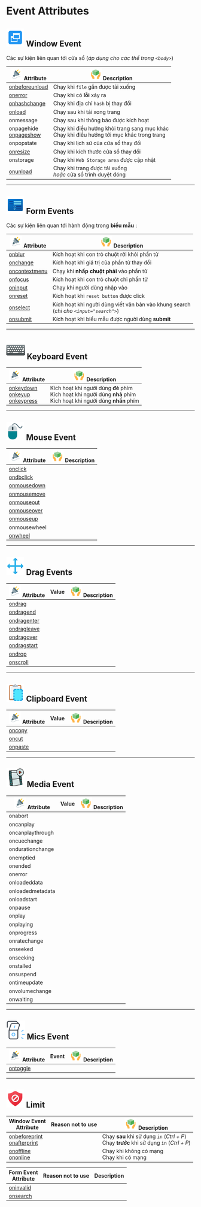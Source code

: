 # Event Attributes

## ![icons8-restore_window.png](https://raw.githubusercontent.com/Zenfection/Image/master/2021/06/22-19-45-18-icons8-restore_window.png) Window Event

Các sự kiện liên quan tới cửa sổ (*áp dụng cho các thể trong `<body>`*)

| ![1](https://raw.githubusercontent.com/Zenfection/Image/master/2021/06/13-10-10-39-icons8-electrical.png) Attribute | ![1](https://raw.githubusercontent.com/Zenfection/Image/master/2021/06/13-10-06-26-icons8-handle_with_care.png) Description |
| ------------------------------------------------------------------------------------------------------------------- | --------------------------------------------------------------------------------------------------------------------------- |
| [onbeforeunload](https://www.w3schools.com/tags/ev_onbeforeunload.asp)                                              | Chạy khi `file` gần được tải xuống                                                                                          |
| [onerror](https://www.w3schools.com/tags/ev_onerror.asp)                                                            | Chạy khi có **lỗi** xảy ra                                                                                                  |
| [onhashchange](https://www.w3schools.com/tags/ev_onhashchange.asp)                                                  | Chạy khi địa chỉ `hash` bị thay đổi                                                                                         |
| [onload](https://www.w3schools.com/tags/ev_onload.asp)                                                              | Chạy sau khi tải xong trang                                                                                                 |
| onmessage                                                                                                           | Chạy sau khi thông báo được kích hoạt                                                                                       |
| onpagehide<br>[onpageshow](https://www.w3schools.com/tags/ev_onpageshow.asp)                                        | Chạy khi điều hướng khỏi trang sang mục khác<br>Chạy khi điều hướng tới mục khác trong trang                                |
| onpopstate                                                                                                          | Chạy khi lịch sử của cửa sổ thay đổi                                                                                        |
| [onresize](https://www.w3schools.com/tags/ev_onresize.asp)                                                          | Chạy khi kích thước cửa sổ thay đổi                                                                                         |
| onstorage                                                                                                           | Chạy khi `Web Storage area` được cập nhật                                                                                   |
| [onunload](https://www.w3schools.com/tags/ev_onunload.asp)                                                          | Chạy khi trang được tải xuống<br>*hoặc* cửa sổ trình duyệt đóng                                                             |

---

## ![icons8-form.png](https://raw.githubusercontent.com/Zenfection/Image/master/2021/06/22-19-45-32-icons8-form.png) Form Events

Các sự kiện liên quan tới hành động trong **biểu mẫu** : 

| ![1](https://raw.githubusercontent.com/Zenfection/Image/master/2021/06/13-10-10-39-icons8-electrical.png) Attribute | ![1](https://raw.githubusercontent.com/Zenfection/Image/master/2021/06/13-10-06-26-icons8-handle_with_care.png) Description |
| ------------------------------------------------------------------------------------------------------------------- | --------------------------------------------------------------------------------------------------------------------------- |
| [onblur](https://www.w3schools.com/tags/ev_onblur.asp)                                                              | Kích hoạt khi con trỏ chuột rời khỏi phần từ                                                                                |
| [onchange](https://www.w3schools.com/tags/ev_onchange.asp)                                                          | Kích hoạt khi giá trị của phần tử thay đổi                                                                                  |
| [oncontextmenu](https://www.w3schools.com/tags/ev_oncontextmenu.asp)                                                | Chạy khi **nhấp chuột phải** vào phần tử                                                                                    |
| [onfocus](https://www.w3schools.com/tags/ev_onfocus.asp)                                                            | Kích hoạt khi con trỏ chuột chỉ phần tử                                                                                     |
| [oninput](https://www.w3schools.com/tags/ev_oninput.asp)                                                            | Chạy khi người dùng nhập vào                                                                                                |
| [onreset](https://www.w3schools.com/tags/ev_onreset.asp)                                                            | Kích hoạt khi `reset button` được click                                                                                     |
| [onselect](https://www.w3schools.com/tags/ev_onselect.asp)                                                          | Kích hoạt khi người dùng viết văn bản vào khung search<br>(*chỉ cho `<input="search">`*)                                    |
| [onsubmit](https://www.w3schools.com/tags/ev_onsubmit.asp)                                                          | Kích hoạt khi biểu mẫu được người dùng **submit**                                                                           |

---

## ![icons8-keyboard.png](https://raw.githubusercontent.com/Zenfection/Image/master/2021/06/22-19-45-49-icons8-keyboard.png) Keyboard Event

| ![1](https://raw.githubusercontent.com/Zenfection/Image/master/2021/06/13-10-10-39-icons8-electrical.png) Attribute                                                                        | ![1](https://raw.githubusercontent.com/Zenfection/Image/master/2021/06/13-10-06-26-icons8-handle_with_care.png) Description |
| ------------------------------------------------------------------------------------------------------------------------------------------------------------------------------------------ | --------------------------------------------------------------------------------------------------------------------------- |
| [onkeydown](https://www.w3schools.com/tags/ev_onkeydown.asp)<br>[onkeyup](https://www.w3schools.com/tags/ev_onkeyup.asp)<br>[onkeypress](https://www.w3schools.com/tags/ev_onkeypress.asp) | Kích hoạt khi người dùng **đè** phím<br>Kích hoạt khi người dùng **nhả** phím<br>Kích hoạt khi người dùng **nhấn** phím     |

---

## ![icons8-mouse.png](https://raw.githubusercontent.com/Zenfection/Image/master/2021/06/22-19-46-06-icons8-mouse.png) Mouse Event

| ![1](https://raw.githubusercontent.com/Zenfection/Image/master/2021/06/13-10-10-39-icons8-electrical.png) Attribute | ![1](https://raw.githubusercontent.com/Zenfection/Image/master/2021/06/13-10-06-26-icons8-handle_with_care.png) Description |
| ------------------------------------------------------------------------------------------------------------------- | --------------------------------------------------------------------------------------------------------------------------- |
| [onclick](https://www.w3schools.com/tags/ev_onclick.asp)                                                            |                                                                                                                             |
| [ondbclick](https://www.w3schools.com/tags/ev_ondblclick.asp)                                                       |                                                                                                                             |
| [onmousedown](https://www.w3schools.com/tags/ev_onmousedown.asp)                                                    |                                                                                                                             |
| [onmousemove](https://www.w3schools.com/tags/ev_onmousemove.asp)                                                    |                                                                                                                             |
| [onmouseout](https://www.w3schools.com/tags/ev_onmouseout.asp)                                                      |                                                                                                                             |
| [onmouseover](https://www.w3schools.com/tags/ev_onmouseover.asp)                                                    |                                                                                                                             |
| [onmouseup](https://www.w3schools.com/tags/ev_onmouseup.asp)                                                        |                                                                                                                             |
| onmousewheel                                                                                                        |                                                                                                                             |
| [onwheel](https://www.w3schools.com/tags/ev_onwheel.asp)                                                            |                                                                                                                             |

---

## ![icons8-drag.png](https://raw.githubusercontent.com/Zenfection/Image/master/2021/06/22-19-46-19-icons8-drag.png) Drag Events

| ![1](https://raw.githubusercontent.com/Zenfection/Image/master/2021/06/13-10-10-39-icons8-electrical.png) Attribute | Value | ![1](https://raw.githubusercontent.com/Zenfection/Image/master/2021/06/13-10-06-26-icons8-handle_with_care.png) Description |
| ------------------------------------------------------------------------------------------------------------------- | ----- | --------------------------------------------------------------------------------------------------------------------------- |
| [ondrag](https://www.w3schools.com/tags/ev_ondrag.asp)                                                              |       |                                                                                                                             |
| [ondragend](https://www.w3schools.com/tags/ev_ondragend.asp)                                                        |       |                                                                                                                             |
| [ondragenter](https://www.w3schools.com/tags/ev_ondragenter.asp)                                                    |       |                                                                                                                             |
| [ondragleave](https://www.w3schools.com/tags/ev_ondragleave.asp)                                                    |       |                                                                                                                             |
| [ondragover](https://www.w3schools.com/tags/ev_ondragover.asp)                                                      |       |                                                                                                                             |
| [ondragstart](https://www.w3schools.com/tags/ev_ondragstart.asp)                                                    |       |                                                                                                                             |
| [ondrop](https://www.w3schools.com/tags/ev_ondrop.asp)                                                              |       |                                                                                                                             |
| [onscroll](https://www.w3schools.com/tags/ev_onscroll.asp)                                                          |       |                                                                                                                             |

---

## ![icons8-copy_to_clipboard.png](https://raw.githubusercontent.com/Zenfection/Image/master/2021/06/22-19-46-43-icons8-copy_to_clipboard.png) Clipboard Event

| ![1](https://raw.githubusercontent.com/Zenfection/Image/master/2021/06/13-10-10-39-icons8-electrical.png) Attribute | Value | ![1](https://raw.githubusercontent.com/Zenfection/Image/master/2021/06/13-10-06-26-icons8-handle_with_care.png) Description |
| ------------------------------------------------------------------------------------------------------------------- | ----- | --------------------------------------------------------------------------------------------------------------------------- |
| [oncopy](https://www.w3schools.com/tags/ev_oncopy.asp)                                                              |       |                                                                                                                             |
| [oncut](https://www.w3schools.com/tags/ev_oncut.asp)                                                                |       |                                                                                                                             |
| [onpaste](https://www.w3schools.com/tags/ev_onpaste.asp)                                                            |       |                                                                                                                             |

---

## ![icons8-cinema_film_play.png](https://raw.githubusercontent.com/Zenfection/Image/master/2021/06/22-19-49-31-icons8-cinema_film_play.png) Media Event

| ![1](https://raw.githubusercontent.com/Zenfection/Image/master/2021/06/13-10-10-39-icons8-electrical.png) Attribute | Value | ![1](https://raw.githubusercontent.com/Zenfection/Image/master/2021/06/13-10-06-26-icons8-handle_with_care.png) Description |
| ------------------------------------------------------------------------------------------------------------------- | ----- | --------------------------------------------------------------------------------------------------------------------------- |
| onabort                                                                                                             |       |                                                                                                                             |
| oncanplay                                                                                                           |       |                                                                                                                             |
| oncanplaythrough                                                                                                    |       |                                                                                                                             |
| oncuechange                                                                                                         |       |                                                                                                                             |
| ondurationchange                                                                                                    |       |                                                                                                                             |
| onemptied                                                                                                           |       |                                                                                                                             |
| onended                                                                                                             |       |                                                                                                                             |
| onerror                                                                                                             |       |                                                                                                                             |
| onloadeddata                                                                                                        |       |                                                                                                                             |
| onloadedmetadata                                                                                                    |       |                                                                                                                             |
| onloadstart                                                                                                         |       |                                                                                                                             |
| onpause                                                                                                             |       |                                                                                                                             |
| onplay                                                                                                              |       |                                                                                                                             |
| onplaying                                                                                                           |       |                                                                                                                             |
| onprogress                                                                                                          |       |                                                                                                                             |
| onratechange                                                                                                        |       |                                                                                                                             |
| onseeked                                                                                                            |       |                                                                                                                             |
| onseeking                                                                                                           |       |                                                                                                                             |
| onstalled                                                                                                           |       |                                                                                                                             |
| onsuspend                                                                                                           |       |                                                                                                                             |
| ontimeupdate                                                                                                        |       |                                                                                                                             |
| onvolumechange                                                                                                      |       |                                                                                                                             |
| onwaiting                                                                                                           |       |                                                                                                                             |

---

## ![icons8-light_switch.png](https://raw.githubusercontent.com/Zenfection/Image/master/2021/06/22-19-50-03-icons8-light_switch.png) Mics Event

| ![1](https://raw.githubusercontent.com/Zenfection/Image/master/2021/06/13-10-10-39-icons8-electrical.png) Attribute | Event | ![1](https://raw.githubusercontent.com/Zenfection/Image/master/2021/06/13-10-06-26-icons8-handle_with_care.png) Description |
| ------------------------------------------------------------------------------------------------------------------- | ----- | --------------------------------------------------------------------------------------------------------------------------- |
| [ontoggle]()                                                                                                        |       |                                                                                                                             |

---

## ![12](https://raw.githubusercontent.com/Zenfection/Image/master/2021/06/13-13-42-40-icons8-access_denied.png) Limit

| Window Event<br>Attribute                                                                                                                  | Reason not to use | ![1](https://raw.githubusercontent.com/Zenfection/Image/master/2021/06/13-10-06-26-icons8-handle_with_care.png) Description |
| ------------------------------------------------------------------------------------------------------------------------------------------ | ----------------- | --------------------------------------------------------------------------------------------------------------------------- |
| [onbeforeprint](https://www.w3schools.com/tags/ev_onbeforeprint.asp)<br>[onafterprint](https://www.w3schools.com/tags/ev_onafterprint.asp) |                   | Chạy **sau** khi sử dụng `in` (*Ctrl + P*)<br>Chạy **trước** khi sử dụng `in` (*Ctrl + P*)                                  |
| [onoffline](https://www.w3schools.com/tags/ev_onoffline.asp)<br>[ononline](https://www.w3schools.com/tags/ev_ononline.asp)                 |                   | Chạy khi không có mạng<br>Chạy khi có mạng                                                                                  |

| Form Event<br>Attribute                                      | Reason not to use | Description |
| ------------------------------------------------------------ | ----------------- | ----------- |
| [oninvalid](https://www.w3schools.com/tags/ev_oninvalid.asp) |                   |             |
| [onsearch](https://www.w3schools.com/tags/ev_onsearch.asp)   |                   |             |
